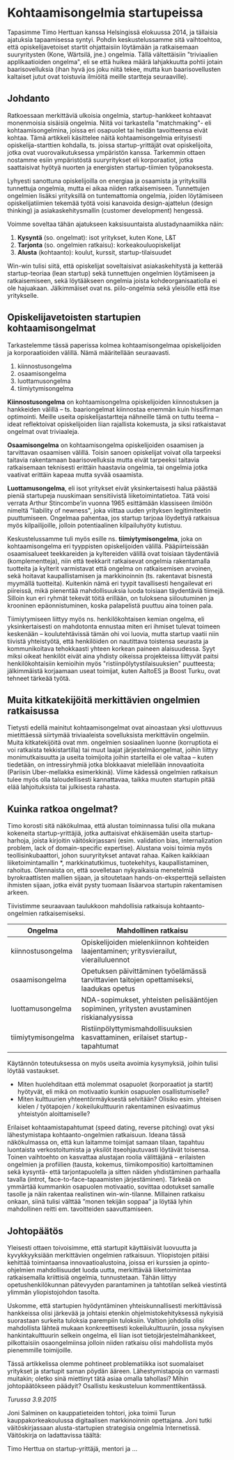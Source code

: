 # Kohtaamisongelmia startupeissa

Tapasimme Timo Herttuan kanssa Helsingissä elokuussa 2014, ja tällaisia ajatuksia tapaamisessa syntyi. Pohdin keskustelussamme sitä vaihtoehtoa, että opiskelijavetoiset startit ohjattaisiin löytämään ja ratkaisemaan suuryritysten (Kone, Wärtsilä, jne.) ongelmia. Tällä vältettäisiin "triviaalien applikaatioiden ongelma", eli se että huikea määrä lahjakkuutta pohtii jotain baarisovelluksia (ihan hyvä jos joku niitä tekee, mutta kun baarisovellusten kaltaiset jutut ovat toistuvia ilmiöitä meille startteja seuraaville).

## Johdanto

Ratkoessaan merkittäviä ulkoisia ongelmia, startup-hankkeet kohtaavat monenmoisia sisäisiä ongelmia. Niitä voi tarkastella "matchmaking"- eli kohtaamisongelmina, joissa eri osapuolet tai heidän tavoitteensa eivät kohtaa. Tämä artikkeli käsittelee näitä kohtaamisongelmia erityisesti opiskelija-starttien kohdalla, ts. joissa startup-yrittäjät ovat opiskelijoita, jotka ovat vuorovaikutuksessa ympäristön kanssa. Tarkemmin ottaen nostamme esiin ympäristöstä suuryritykset eli korporaatiot, jotka saattaisivat hyötyä nuorten ja energisten startup-tiimien työpanoksesta.

Lyhyesti sanottuna opiskelijoilla on energiaa ja osaamista ja yrityksillä tunnettuja ongelmia, mutta ei aikaa niiden ratkaisemiseen. Tunnettujen ongelmien lisäksi yrityksillä on tuntemattomia ongelmia, joiden löytämiseen opiskelijatiimien tekemää työtä voisi kanavoida design-ajattelun (design thinking) ja asiakaskehitysmallin (customer development) hengessä.

 Voimme soveltaa tähän ajatukseen kaksisuuntaista alustadynaamiikka näin:

1.	**Kysyntä** (so. ongelmat): isot yritykset, kuten Kone, L&T
2.	**Tarjonta** (so. ongelmien ratkaisu): korkeakouluopiskelijat
3.	**Alusta** (kohtaanto): koulut, kurssit, startup-tilaisuudet

Win-win tulisi siitä, että opiskelijat soveltaisivat asiakaskehitystä ja ketterää startup-teoriaa (lean startup) sekä tunnettujen ongelmien löytämiseen ja ratkaisemiseen, sekä löytääkseen ongelmia joista kohdeorganisaatiolla ei ole hajuakaan. Jälkimmäiset ovat ns. piilo-ongelmia sekä yleisölle että itse yritykselle.

## Opiskelijavetoisten startupien kohtaamisongelmat

Tarkastelemme tässä paperissa kolmea kohtaamisongelmaa opiskelijoiden ja korporaatioiden välillä. Nämä määritellään seuraavasti.

1.	kiinnostusongelma
2.	osaamisongelma
3.	luottamusongelma
4.	tiimiytymisongelma

**Kiinnostusongelma** on kohtaamisongelma opiskelijoiden kiinnostuksen ja hankkeiden välillä – ts. baariongelmat kiinnostaa enemmän kuin hissifirman optimointi. Meille useita opiskelijastartteja nähneille tämä on tuttu teema – ideat reflektoivat opiskelijoiden liian rajallista kokemusta, ja siksi ratkaistavat ongelmat ovat triviaaleja.

**Osaamisongelma** on kohtaamisongelma opiskelijoiden osaamisen ja tarvittavan osaamisen välillä. Toisin sanoen opiskelijat voivat olla tarpeeksi taitavia rakentamaan baarisovelluksia mutta eivät tarpeeksi taitavia ratkaisemaan teknisesti erittäin haastavia ongelmia, tai ongelmia jotka vaativat erittäin kapeaa mutta syvää osaamista.

**Luottamusongelma**, eli isot yritykset eivät yksinkertaisesti halua päästää pieniä startupeja nuuskimaan sensitiivistä liiketoimintatietoa. Tätä voisi verrata Arthur Stincombe’in vuonna 1965 esittämään klassiseen ilmiöön nimeltä "liability of newness", joka viittaa uuden yrityksen legitimiteetin puuttumiseen. Ongelmaa pahentaa, jos startup tarjoaa löydettyä ratkaisua myös kilpailijoille, jolloin potentiaalinen kilpailuhyöty kutistuu.

Keskustelussamme tuli myös esille ns. **tiimiytymisongelma**, joka on kohtaamisongelma eri tyyppisten opiskelijoiden välillä. Pääpiirteissään osaamisalueet teekkareiden ja kyltereiden välillä ovat toisiaan täydentäviä (komplementteja), niin että teekkarit ratkaisevat ongelmia rakentamalla tuotteita ja kylterit varmistavat että ongelma on ratkaisemisen arvoinen, sekä hoitavat kaupallistamisen ja markkinoinnin (ts. rakentavat bisnestä myymällä tuotteita).  Kuitenkin nämä eri tyypit tavallisesti hengailevat eri piireissä, mikä pienentää mahdollisuuksia luoda toisiaan täydentäviä tiimejä. Silloin kun eri ryhmät tekevät töitä erillään, on tuloksena siiloutuminen ja krooninen epäonnistuminen, koska palapelistä puuttuu aina toinen pala.

Tiimiytymiseen liittyy myös ns. henkilökohtaisen kemian ongelma, eli yksinkertaisesti on mahdotonta ennustaa miten eri ihmiset tulevat toimeen keskenään – koulutehtävissä tämän ohi voi luovia, mutta startup vaatii niin tiivistä yhteistyötä, että henkilöiden on nautittava toistensa seurasta ja kommunikoitava tehokkaasti yhteen korkean paineen alaisuudessa. Syyt miksi oikeat henkilöt eivät aina yhdisty oikeissa projekteissa liittyvät paitsi henkilökohtaisiin kemioihin myös "ristiinpölytystilaisuuksien" puutteesta; jälkimmäistä korjaamaan useat toimijat, kuten AaltoES ja Boost Turku, ovat tehneet tärkeää työtä.

## Muita kitkatekijöitä merkittävien ongelmien ratkaisussa

Tietysti edellä mainitut kohtaamisongelmat ovat ainoastaan yksi ulottuvuus mietittäessä siirtymää triviaaleista sovelluksista merkittäviin ongelmiin. Muita kitkatekijöitä ovat mm. ongelmien sosiaalinen luonne (korruptiota ei voi ratkaista tekkistartilla) tai muut laajat järjestelmäongelmat, joihin liittyy monimutkaisuutta ja useita toimijoita joihin starteilla ei ole valtaa – kuten tiedetään, on intressiryhmiä jotka blokkaavat mielellään innovaatioita (Pariisin Uber-mellakka esimerkkinä). Viime kädessä ongelmien ratkaisun tulee myös olla taloudellisesti kannattavaa, taikka muuten startupin pitää elää lahjoituksista tai julkisesta rahasta.

## Kuinka ratkoa ongelmat?

Timo korosti sitä näkökulmaa, että alustan toiminnassa tulisi olla mukana kokeneita startup-yrittäjiä, jotka auttaisivat ehkäisemään useita startup-harhoja, joista kirjoitin väitöskirjassani (esim. validation bias, internalization problem, lack of domain-specific expertise). Alustana voisi toimia myös teollisinkubaattori, johon suuryritykset antavat rahaa. Kaiken kaikkiaan liiketoimintamallin *, markkinatutkimus, tuotekehitys, kaupallistaminen, rahoitus. Olennaista on, että sovelletaan nykyaikaisia menetelmiä byrokraattisten mallien sijaan, ja sitoutetaan hands-on-eksperttejä sellaisten ihmisten sijaan, jotka eivät pysty tuomaan lisäarvoa startupin rakentamisen arkeen.

Tiivistimme seuraavaan taulukkoon mahdollisia ratkaisuja kohtaanto-ongelmien ratkaisemiseksi.

|Ongelma|Mahdollinen ratkaisu|
|---|---|
|kiinnostusongelma|Opiskelijoiden mielenkiinnon kohteiden laajentaminen; yritysvierailut, vierailuluennot|
|osaamisongelma|Opetuksen päivittäminen työelämässä tarvittavien taitojen opettamiseksi, laadukas opetus|
|luottamusongelma|NDA-sopimukset, yhteisten pelisääntöjen sopiminen, yritysten avustaminen riskianalyysissa|
|tiimiytymisongelma|Ristiinpölyttymismahdollisuuksien kasvattaminen, erilaiset startup-tapahtumat|

Käytännön toteutuksessa on myös useita avoimia kysymyksiä, joihin tulisi löytää vastaukset. 

* Miten huolehditaan että molemmat osapuolet (korporaatiot ja startit) hyötyvät, eli mikä on motivaatio kunkin osapuolen osallistumiselle?
* Miten kulttuurien yhteentörmäyksestä selvitään? Olisiko esim. yhteisen kielen / työtapojen / kokeilukulttuurin rakentaminen esivaatimus yhteistyön aloittamiselle?

Erilaiset kohtaamistapahtumat (speed dating, reverse pitching) ovat yksi lähestymistapa kohtaanto-ongelmien ratkaisuun. Ideana tässä näkökulmassa on, että kun laitamme toimijat samaan tilaan, tapahtuu luontaista verkostoitumista ja yksilöt itseohjautuvasti löytävät toisensa. Toinen vaihtoehto on kasvattaa alustajan roolia välittäjänä – erilaisten ongelmien ja profiilien (tausta, kokemus, tiimikompositio) kartoittaminen sekä kysyntä- että tarjontapuolella ja sitten näiden yhdistäminen parhaalla tavalla (introt, face-to-face-tapaamisten järjestäminen). Tärkeää on ymmärtää kummankin osapuolen motivaatio, sovittaa odotukset samalle tasolle ja näin rakentaa realistinen win-win-tilanne. Millainen ratkaisu onkaan, siinä tulisi välttää ”monen tekijän soppaa” ja löytää lyhin mahdollinen reitti em. tavoitteiden saavuttamiseen.

## Johtopäätös

Yleisesti ottaen toivoisimme, että startupit käyttäisivät luovuutta ja kyvykkyyksiään merkittävien ongelmien ratkaisuun. Yliopistojen pitäisi kehittää toimintaansa innovaatioalustoina, joissa eri kurssien ja opinto-ohjelmien mahdollisuudet luoda uutta, merkittävää liiketoimintaa ratkaisemalla kriittisiä ongelmia, tunnustetaan. Tähän liittyy opetushenkilökunnan pätevyyden parantaminen ja tahtotilan selkeä viestintä ylimmän yliopistojohdon tasolta.

Uskomme, että startupien hyödyntäminen yhteiskunnallisesti merkittävissä hankkeissa olisi järkevää ja johtaisi etenkin ohjelmistokehityksessä nykyisiä suorastaan surkeita tuloksia parempiin tuloksiin. Valtion johdolla olisi mahdollista lähteä mukaan konkreettisesti kokeilukulttuuriin, jossa nykyisen hankintakulttuurin selkein ongelma, eli liian isot tietojärjestelmähankkeet, pilkottaisiin osaongelmiinsa jolloin niiden ratkaisu olisi mahdollista myös pienemmille toimijoille.

Tässä artikkelissa olemme pohtineet problematiikka isot suomalaiset yritykset ja startupit saman pöydän ääreen. Lähestymistapoja on varmasti muitakin; oletko sinä miettinyt tätä asiaa omalla tahollasi? Mihin johtopäätökseen päädyit? Osallistu keskusteluun kommenttikentässä.


*Turussa 3.9.2015*

Joni Salminen on kauppatieteiden tohtori, joka toimii Turun kauppakorkeakoulussa digitaalisen markkinoinnin opettajana. Joni tutki väitöskirjassaan alusta-startupien strategisia ongelmia Internetissä. Väitöskirja on ladattavissa täältä:

Timo Herttua on startup-yrittäjä, mentori ja …
